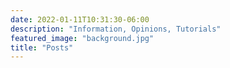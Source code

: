 ```yaml
---
date: 2022-01-11T10:31:30-06:00
description: "Information, Opinions, Tutorials"
featured_image: "background.jpg"
title: "Posts"
---
```

